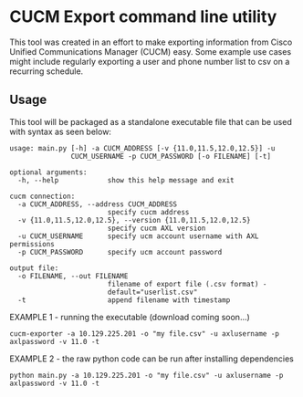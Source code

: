 # CUCM Export command line utility

This tool was created in an effort to make exporting information from Cisco Unified Communications Manager (CUCM) easy. Some example use cases might include regularly exporting a user and phone number list to csv on a recurring schedule.

## Usage

This tool will be packaged as a standalone executable file that can be used with syntax as seen below:

```
usage: main.py [-h] -a CUCM_ADDRESS [-v {11.0,11.5,12.0,12.5}] -u
               CUCM_USERNAME -p CUCM_PASSWORD [-o FILENAME] [-t]

optional arguments:
  -h, --help            show this help message and exit

cucm connection:
  -a CUCM_ADDRESS, --address CUCM_ADDRESS
                        specify cucm address
  -v {11.0,11.5,12.0,12.5}, --version {11.0,11.5,12.0,12.5}
                        specify cucm AXL version
  -u CUCM_USERNAME      specify ucm account username with AXL permissions
  -p CUCM_PASSWORD      specify ucm account password

output file:
  -o FILENAME, --out FILENAME
                        filename of export file (.csv format) -
                        default="userlist.csv"
  -t                    append filename with timestamp
```

EXAMPLE 1 - running the executable (download coming soon...)

```
cucm-exporter -a 10.129.225.201 -o "my file.csv" -u axlusername -p axlpassword -v 11.0 -t
```

EXAMPLE 2 - the raw python code can be run after installing dependencies

```
python main.py -a 10.129.225.201 -o "my file.csv" -u axlusername -p axlpassword -v 11.0 -t
```
